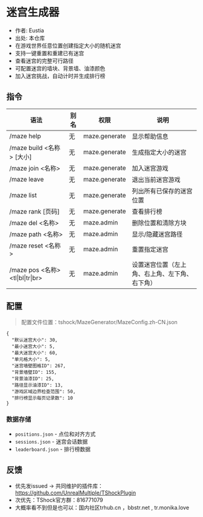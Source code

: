 ﻿# 迷宫生成器

- 作者: Eustia
- 出处: 本仓库
- 在游戏世界任意位置创建指定大小的随机迷宫
- 支持一键重置和重建已有迷宫
- 查看迷宫的完整可行路径
- 可配置迷宫的墙块、背景墙、油漆颜色
- 加入迷宫挑战，自动计时并生成排行榜

## 指令

| 语法 | 别名 | 权限 | 说明           |
|------|------|------|--------------|
| /maze help | 无 | maze.generate | 显示帮助信息       |
| /maze build <名称> [大小] | 无 | maze.generate | 生成指定大小的迷宫    |
| /maze join <名称> | 无 | maze.generate | 加入迷宫游戏       |
| /maze leave | 无 | maze.generate | 退出当前迷宫游戏     |
| /maze list | 无 | maze.generate | 列出所有已保存的迷宫位置 |
| /maze rank [页码] | 无 | maze.generate | 查看排行榜        |
| /maze del <名称> | 无 | maze.admin | 删除位置和清除方块    |
| /maze path <名称> | 无 | maze.admin | 显示/隐藏迷宫路径    |
| /maze reset <名称> | 无 | maze.admin | 重置指定迷宫       |
| /maze pos <名称> <tl\|bl\|tr\|br> | 无 | maze.admin | 设置迷宫位置（左上角、右上角、左下角、右下角）       |

## 配置
> 配置文件位置：tshock/MazeGenerator/MazeConfig.zh-CN.json
```json5
{
  "默认迷宫大小": 30,
  "最小迷宫大小": 5,
  "最大迷宫大小": 60,
  "单元格大小": 5,
  "迷宫墙壁图格ID": 267,
  "背景墙壁ID": 155,
  "背景油漆ID": 25,
  "路径显示油漆ID": 13,
  "游戏区域边界检查范围": 50,
  "排行榜显示每页记录数": 10
}
```

### 数据存储
- `positions.json` - 点位和对齐方式
- `sessions.json` - 迷宫会话数据
- `leaderboard.json` - 排行榜数据

## 反馈
- 优先发issued -> 共同维护的插件库：https://github.com/UnrealMultiple/TShockPlugin
- 次优先：TShock官方群：816771079
- 大概率看不到但是也可以：国内社区trhub.cn ，bbstr.net , tr.monika.love
